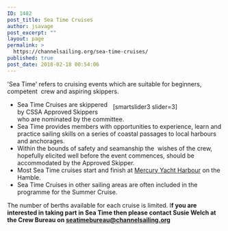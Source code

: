 ```yaml
---
ID: 1482
post_title: Sea Time Cruises
author: jsavage
post_excerpt: ""
layout: page
permalink: >
  https://channelsailing.org/sea-time-cruises/
published: true
post_date: 2018-02-18 00:54:06
---
```

'Sea Time' refers to cruising events which are suitable for beginners, competent  crew and aspiring skippers.
<div style="float: Right; width: 50%; padding: 5px;">[smartslider3 slider=3]</div>
<ul>
 	<li>Sea Time Cruises are skippered by CSSA Approved Skippers who are nominated by the committee.</li>
 	<li>Sea Time provides members with opportunities to experience, learn and practice sailing skills on a series of coastal passages to local harbours and anchorages.</li>
 	<li>Within the bounds of safety and seamanship the  wishes of the crew, hopefully elicited well before the event commences, should be accommodated by the Approved Skipper.</li>
 	<li>Most Sea Time cruises start and finish at <a href="//channelsailing.org/mercury-yacht-harbour/">Mercury Yacht Harbour</a> on the Hamble.</li>
 	<li>Sea Time Cruises in other sailing areas are often included in the programme for the Summer Cruise.</li>
</ul>
The number of berths available for each cruise is limited. I<strong>f you are interested in taking part in Sea Time then please contact Susie Welch at the Crew Bureau on <a href="mailto:seatimebureau@channelsailing.org?subject=Enquiry from CSD Website:">seatimebureau@channelsailing.org </a></strong>